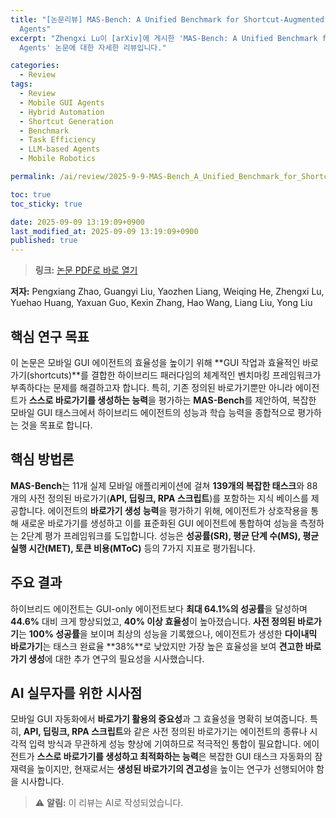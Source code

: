 ```yaml
---
title: "[논문리뷰] MAS-Bench: A Unified Benchmark for Shortcut-Augmented Hybrid Mobile GUI
  Agents"
excerpt: "Zhengxi Lu이 [arXiv]에 게시한 'MAS-Bench: A Unified Benchmark for Shortcut-Augmented Hybrid Mobile GUI
  Agents' 논문에 대한 자세한 리뷰입니다."

categories:
  - Review
tags:
  - Review
  - Mobile GUI Agents
  - Hybrid Automation
  - Shortcut Generation
  - Benchmark
  - Task Efficiency
  - LLM-based Agents
  - Mobile Robotics

permalink: /ai/review/2025-9-9-MAS-Bench_A_Unified_Benchmark_for_Shortcut-Augmented_Hybrid_Mobile_GUI_Agents/

toc: true
toc_sticky: true

date: 2025-09-09 13:19:09+0900
last_modified_at: 2025-09-09 13:19:09+0900
published: true
---
```

> **링크:** [논문 PDF로 바로 열기](https://arxiv.org/abs/2509.06477)

**저자:** Pengxiang Zhao, Guangyi Liu, Yaozhen Liang, Weiqing He, Zhengxi Lu, Yuehao Huang, Yaxuan Guo, Kexin Zhang, Hao Wang, Liang Liu, Yong Liu



## 핵심 연구 목표
이 논문은 모바일 GUI 에이전트의 효율성을 높이기 위해 **GUI 작업과 효율적인 바로가기(shortcuts)**를 결합한 하이브리드 패러다임의 체계적인 벤치마킹 프레임워크가 부족하다는 문제를 해결하고자 합니다. 특히, 기존 정의된 바로가기뿐만 아니라 에이전트가 **스스로 바로가기를 생성하는 능력**을 평가하는 **MAS-Bench**를 제안하여, 복잡한 모바일 GUI 태스크에서 하이브리드 에이전트의 성능과 학습 능력을 종합적으로 평가하는 것을 목표로 합니다.

## 핵심 방법론
**MAS-Bench**는 11개 실제 모바일 애플리케이션에 걸쳐 **139개의 복잡한 태스크**와 88개의 사전 정의된 바로가기(**API, 딥링크, RPA 스크립트**)를 포함하는 지식 베이스를 제공합니다. 에이전트의 **바로가기 생성 능력**을 평가하기 위해, 에이전트가 상호작용을 통해 새로운 바로가기를 생성하고 이를 표준화된 GUI 에이전트에 통합하여 성능을 측정하는 2단계 평가 프레임워크를 도입합니다. 성능은 **성공률(SR), 평균 단계 수(MS), 평균 실행 시간(MET), 토큰 비용(MToC)** 등의 7가지 지표로 평가됩니다.

## 주요 결과
하이브리드 에이전트는 GUI-only 에이전트보다 **최대 64.1%의 성공률**을 달성하며 **44.6%** 대비 크게 향상되었고, **40% 이상 효율성**이 높아졌습니다. **사전 정의된 바로가기**는 **100% 성공률**을 보이며 최상의 성능을 기록했으나, 에이전트가 생성한 **다이내믹 바로가기**는 태스크 완료율 **38%**로 낮았지만 가장 높은 효율성을 보여 **견고한 바로가기 생성**에 대한 추가 연구의 필요성을 시사했습니다.

## AI 실무자를 위한 시사점
모바일 GUI 자동화에서 **바로가기 활용의 중요성**과 그 효율성을 명확히 보여줍니다. 특히, **API, 딥링크, RPA 스크립트**와 같은 사전 정의된 바로가기는 에이전트의 종류나 시각적 입력 방식과 무관하게 성능 향상에 기여하므로 적극적인 통합이 필요합니다. 에이전트가 **스스로 바로가기를 생성하고 최적화하는 능력**은 복잡한 GUI 태스크 자동화의 잠재력을 높이지만, 현재로서는 **생성된 바로가기의 견고성**을 높이는 연구가 선행되어야 함을 시사합니다.

> ⚠️ **알림:** 이 리뷰는 AI로 작성되었습니다.